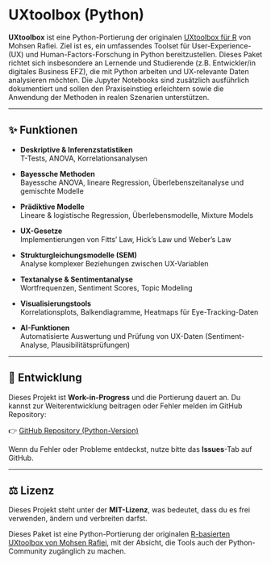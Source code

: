 # UXtoolbox (Python)

**UXtoolbox** ist eine Python-Portierung der originalen [UXtoolbox für R](https://github.com/mohsen-rafiei/UXtoolbox) von Mohsen Rafiei. Ziel ist es, ein umfassendes Toolset für User-Experience- (UX) und Human-Factors-Forschung in Python bereitzustellen. Dieses Paket richtet sich insbesondere an Lernende und Studierende (z.B. Entwickler/in digitales Business EFZ), die mit Python arbeiten und UX-relevante Daten analysieren möchten. Die Jupyter Notebooks sind zusätzlich ausführlich dokumentiert und sollen den Praxiseinstieg erleichtern sowie die Anwendung der Methoden in realen Szenarien unterstützen.

---

## ✨ Funktionen

* **Deskriptive & Inferenzstatistiken**  
  T-Tests, ANOVA, Korrelationsanalysen

* **Bayessche Methoden**  
  Bayessche ANOVA, lineare Regression, Überlebenszeitanalyse und gemischte Modelle

* **Prädiktive Modelle**  
  Lineare & logistische Regression, Überlebensmodelle, Mixture Models

* **UX-Gesetze**  
  Implementierungen von Fitts’ Law, Hick’s Law und Weber’s Law

* **Strukturgleichungsmodelle (SEM)**  
  Analyse komplexer Beziehungen zwischen UX-Variablen

* **Textanalyse & Sentimentanalyse**  
  Wortfrequenzen, Sentiment Scores, Topic Modeling

* **Visualisierungstools**  
  Korrelationsplots, Balkendiagramme, Heatmaps für Eye-Tracking-Daten

* **AI-Funktionen**  
  Automatisierte Auswertung und Prüfung von UX-Daten (Sentiment-Analyse, Plausibilitätsprüfungen)

---

## 🚧 Entwicklung

Dieses Projekt ist **Work-in-Progress** und die Portierung dauert an. Du kannst zur Weiterentwicklung beitragen oder Fehler melden im GitHub Repository:

👉 [GitHub Repository (Python-Version)](https://github.com/honegglu/UXtoolbox)

Wenn du Fehler oder Probleme entdeckst, nutze bitte das **Issues**-Tab auf GitHub.

---

## ⚖️ Lizenz

Dieses Projekt steht unter der **MIT-Lizenz**, was bedeutet, dass du es frei verwenden, ändern und verbreiten darfst.

Dieses Paket ist eine Python-Portierung der originalen [R-basierten UXtoolbox von Mohsen Rafiei](https://github.com/mohsen-rafiei/UXtoolbox), mit der Absicht, die Tools auch der Python-Community zugänglich zu machen.
